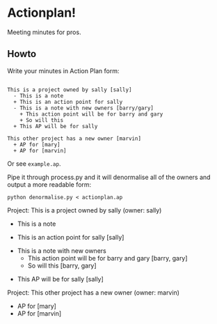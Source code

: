 # Actionplan!

Meeting minutes for pros.

## Howto

Write your minutes in Action Plan form:

```

This is a project owned by sally [sally]
  - This is a note
  + This is an action point for sally
  - This is a note with new owners [barry/gary]
    + This action point will be for barry and gary
    + So will this
  + This AP will be for sally

This other project has a new owner [marvin]
  + AP for [mary]
  + AP for [marvin]

```

Or see `example.ap`.

Pipe it through process.py and it will denormalise all of the owners and output a more readable form:

```
python denormalise.py < actionplan.ap
```
Project: This is a project owned by sally  (owner: sally)
   - This is a note
   + This is an action point for sally [sally]
   - This is a note with new owners 
     + This action point will be for barry and gary [barry, gary]
     + So will this [barry, gary]
   + This AP will be for sally [sally]

Project: This other project has a new owner  (owner: marvin)
   + AP for  [mary]
   + AP for  [marvin]

```

